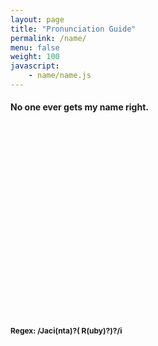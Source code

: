 ```yaml
---
layout: page
title: "Pronunciation Guide"
permalink: /name/
menu: false
weight: 100
javascript:
    - name/name.js
---
```

#### No one ever gets my name right.

<h1 class="post-link fade" style="font-weight: bold; font-size: 75px; opacity: 0" id="namecontainer">
    <span class="fade" id='namecomponent_0'>J</span>
    <span class="fade" id='namecomponent_1'>a</span>
    <span class="fade" id='namecomponent_2'>c</span>
    <span class="fade" id='namecomponent_3'> &#8226; </span>
    <span class="fade" id='namecomponent_4'>i</span>
    <span class="fade" id='namecomponent_5'>n</span>
    <span class="fade" id='namecomponent_6'> &#8226; </span>
    <span class="fade" id='namecomponent_7'>t</span>
    <span class="fade" id='namecomponent_8'>a</span>
</h1>
<h3 class="fade" style="font-style: italic; font-size: 30px; opacity: 0; margin-bottom: 0px;" id="nameprocontainer">
    <span class="fade" id='namepcomponent_0'>J</span>
    <span class="fade" id='namepcomponent_1'>a</span>
    <span class="fade" id='namepcomponent_2'>h</span>
    <span class="fade" id='namepcomponent_3'> &#8226; </span>
    <span class="fade" id='namepcomponent_4'>c i</span>
    <span class="fade" id='namepcomponent_5'>n</span>
    <span class="fade" id='namepcomponent_6'> &#8226; </span>
    <span class="fade" id='namepcomponent_7'>t</span>
    <span class="fade" id='namepcomponent_8'>a</span>
</h3>

<h3 class="fade" style="font-style: italic; font-size: 16px; opacity: 0" id="nameipcontainer">
    <span class="fade" id='nameipcomponent_0'>dʒ</span>
    <span class="fade" id='nameipcomponent_1'>ə</span>
    <span class="fade" id='nameipcomponent_2'></span>
    <span class="fade" id='nameipcomponent_3'> &#8226; </span>
    <span class="fade" id='nameipcomponent_4'>s ɪ</span>
    <span class="fade" id='nameipcomponent_5'>n</span>
    <span class="fade" id='nameipcomponent_6'> &#8226; </span>
    <span class="fade" id='nameipcomponent_7'>t</span>
    <span class="fade" id='nameipcomponent_8'>ə</span>
</h3>

<h3 class="fade" style="font-size: 12px; opacity: 1" id="nameipcontainer"> Regex: /Jaci(nta)?( R(uby)?)?/i </h3>